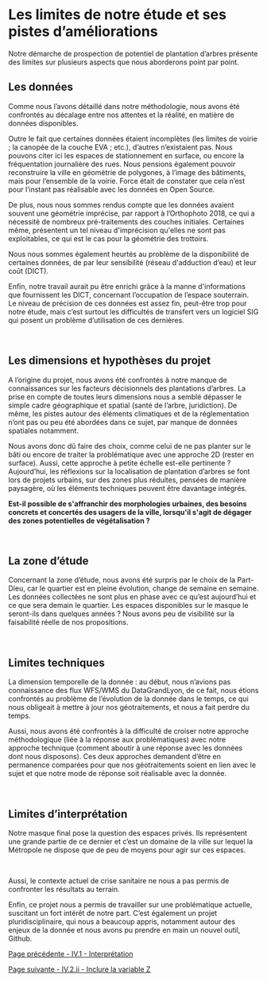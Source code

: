 # Les limites de notre étude et ses pistes d’améliorations

Notre démarche de prospection de potentiel de plantation d’arbres présente des limites sur plusieurs aspects que nous aborderons point par point.

## Les données 

Comme nous l’avons détaillé dans notre méthodologie, nous avons été confrontés au décalage entre nos attentes et la réalité, en matière de données disponibles. 

Outre le fait que certaines données étaient incomplètes (les limites de voirie ; la canopée de la couche EVA ; etc.), d’autres n’existaient pas. Nous pouvons citer ici les espaces de stationnement en surface, ou encore la fréquentation journalière des rues. Nous pensions également pouvoir reconstruire la ville en géométrie de polygones, à l’image des bâtiments, mais pour l’ensemble de la voirie. Force était de constater que cela n’est pour l’instant pas réalisable avec les données en Open Source. 

De plus, nous nous sommes rendus compte que les données avaient souvent une géométrie imprécise, par rapport à l’Orthophoto 2018, ce qui a nécessité de nombreux pré-traitements des couches initiales. Certaines même, présentent un tel niveau d'imprécision qu'elles ne sont pas exploitables, ce qui est le cas pour la géométrie des trottoirs.

Nous nous sommes également heurtés au problème de la disponibilité de certaines données, de par leur sensibilité (réseau d'adduction d’eau) et leur coût (DICT). 

Enfin, notre travail aurait pu être enrichi grâce à la manne d'informations que fournissent les DICT, concernant l’occupation de l’espace souterrain. Le niveau de précision de ces données est assez fin, peut-être trop pour notre étude, mais c’est surtout les difficultés de transfert vers un logiciel SIG qui posent un problème d’utilisation de ces dernières. 

<br/>

## Les dimensions et hypothèses du projet

A l’origine du projet, nous avons été confrontés à notre manque de connaissances sur les facteurs décisionnels des plantations d’arbres. La prise en compte de toutes leurs dimensions nous a semblé dépasser le simple cadre géographique et spatial (santé de l’arbre, juridiction). De même, les pistes autour des éléments climatiques et de la réglementation n’ont pas ou peu été abordées dans ce sujet, par manque de données spatiales notamment. 

Nous avons donc dû faire des choix, comme celui de ne pas planter sur le bâti ou encore de traiter la problématique avec une approche 2D (rester en surface).
Aussi, cette approche à petite échelle est-elle pertinente ? Aujourd’hui, les réflexions sur la localisation de plantation d’arbres se font lors de projets urbains, sur des zones plus réduites, pensées de manière paysagère, où les éléments techniques peuvent être davantage intégrés. 

**Est-il possible de s'affranchir des morphologies urbaines, des besoins concrets et concertés des usagers de la ville, lorsqu'il s'agit de dégager des zones potentielles de végétalisation ?**

<br/>

## La zone d’étude 

Concernant la zone d’étude, nous avons été surpris par le choix de la Part-Dieu, car le quartier est en pleine évolution, change de semaine en semaine. Les données collectées ne sont plus en phase avec ce qu’est aujourd’hui et ce que sera demain le quartier. Les espaces disponibles sur le masque le seront-ils dans quelques années ? Nous avons peu de visibilité sur la faisabilité réelle de nos propositions.

<br/>

## Limites techniques

La dimension temporelle de la donnée : au début, nous n’avions pas connaissance des flux WFS/WMS du DataGrandLyon, de ce fait, nous étions confrontés au problème de l’évolution de la donnée dans le temps, ce qui nous obligeait à mettre à jour nos géotraitements, et nous a fait perdre du temps. 

Aussi, nous avons été confrontés à la difficulté de croiser notre approche méthodologique (liée à la réponse aux problématiques) avec notre approche technique (comment aboutir à une réponse avec les données dont nous disposons). Ces deux approches demandent d’être en permanence comparées pour que nos géotraitements soient en lien avec le sujet et que notre mode de réponse soit réalisable avec la donnée. 

<br/>

## Limites d’interprétation

Notre masque final pose la question des espaces privés. Ils représentent une grande partie de ce dernier et c’est un domaine de la ville sur lequel la Métropole ne dispose que de peu de moyens pour agir sur ces espaces.

<br/>

Aussi, le contexte actuel de crise sanitaire ne nous a pas permis de confronter les résultats au terrain. 


Enfin, ce projet nous a permis de travailler sur une problématique actuelle, suscitant un fort intérêt de notre part. C’est également un projet pluridisciplinaire, qui nous a beaucoup appris, notamment autour des enjeux de la donnée et nous avons pu prendre en main un nouvel outil, Github.

[Page précédente - IV.1 - Interprétation](Geonum_20_Interpretation_resultats)

[Page suivante - IV.2.ii - Inclure la variable Z](Geonum_20_Variable_Z)